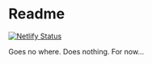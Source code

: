 # Readme

[![Netlify Status](https://api.netlify.com/api/v1/badges/03257d8b-d4ec-4ba2-860a-7ca428b33a4b/deploy-status)](https://app.netlify.com/sites/thirsty-dijkstra-adbf15/deploys)

Goes no where. Does nothing. For now…
